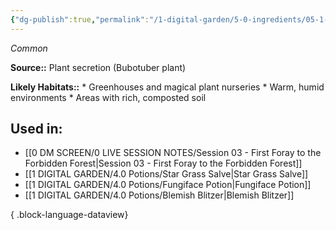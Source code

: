 ```yaml
---
{"dg-publish":true,"permalink":"/1-digital-garden/5-0-ingredients/05-1-plants/bubotuber-pus-flask-of/","tags":["ingredient","common"]}
---
```


*Common*

**Source::** Plant secretion (Bubotuber plant)

**Likely Habitats::** * Greenhouses and magical plant nurseries * Warm, humid environments * Areas with rich, composted soil

## Used in:

- [[0 DM SCREEN/0 LIVE SESSION NOTES/Session 03 - First Foray to the Forbidden Forest\|Session 03 - First Foray to the Forbidden Forest]]
- [[1 DIGITAL GARDEN/4.0 Potions/Star Grass Salve\|Star Grass Salve]]
- [[1 DIGITAL GARDEN/4.0 Potions/Fungiface Potion\|Fungiface Potion]]
- [[1 DIGITAL GARDEN/4.0 Potions/Blemish Blitzer\|Blemish Blitzer]]

{ .block-language-dataview}

